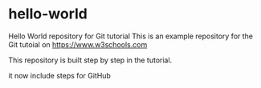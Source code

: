 ﻿# hello-world
Hello World repository for Git tutorial
This is an example repository for the Git tutoial on https://www.w3schools.com

This repository is built step by step in the tutorial.

it  now include steps for GitHub

